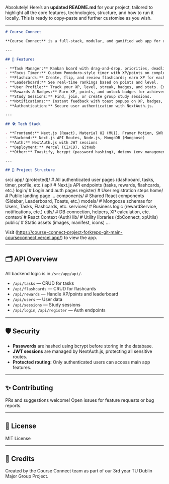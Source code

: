 Absolutely! Here’s an **updated README.md** for your project, tailored to highlight all the core features, technologies, structure, and how to run it locally. This is ready to copy-paste and further customise as you wish.

---

```markdown
# Course Connect

**Course Connect** is a full-stack, modular, and gamified web app for university students, designed to help you manage tasks, stay focused, and connect with study buddies. The platform uses XP, levels, badges, and leaderboards to keep users engaged and motivated.

---

## 🚀 Features

- **Task Manager:** Kanban board with drag-and-drop, priorities, deadlines, and XP rewards for completing tasks.
- **Focus Timer:** Custom Pomodoro-style timer with XP/points on completion and session history tracking.
- **Flashcards:** Create, flip, and review flashcards; earn XP for each new card created or reviewed.
- **Leaderboard:** See real-time rankings based on points and level.
- **User Profile:** Track your XP, level, streak, badges, and stats. Edit your profile and avatar.
- **Rewards & Badges:** Earn XP, points, and unlock badges for achievements and activity streaks.
- **Study Sessions:** Find, join, or create group study sessions.
- **Notifications:** Instant feedback with toast popups on XP, badges, and level-ups.
- **Authentication:** Secure user authentication with NextAuth.js.

---

## 🛠️ Tech Stack

- **Frontend:** Next.js (React), Material UI (MUI), Framer Motion, SWR
- **Backend:** Next.js API Routes, Node.js, MongoDB (Mongoose)
- **Auth:** NextAuth.js with JWT sessions
- **Deployment:** Vercel (CI/CD), GitHub
- **Other:** Toastify, bcrypt (password hashing), dotenv (env management)

---

## 📁 Project Structure

```

src/
app/
(protected)/           # All authenticated user pages (dashboard, tasks, timer, profile, etc.)
api/                   # Next.js API endpoints (tasks, rewards, flashcards, etc.)
login/                 # Login and auth pages
register/              # User registration steps
home/                  # Public landing page
...
components/              # Shared React components (Sidebar, Leaderboard, Toasts, etc.)
models/                  # Mongoose schemas for Users, Tasks, Flashcards, etc.
services/                # Business logic (rewardService, notifications, etc.)
utils/                   # DB connection, helpers, XP calculation, etc.
context/                 # React Context (Auth)
lib/                     # Utility libraries (dbConnect, xpUtils)
public/                  # Static assets (images, manifest, icons)
...


Visit (https://course-connect-project-forkrepo-git-main-courseconnect.vercel.app/) to view the app.

---

## 🗂️ API Overview

All backend logic is in `/src/app/api/`.

* `/api/tasks` — CRUD for tasks
* `/api/flashcards` — CRUD for flashcards
* `/api/rewards` — Handle XP/points and leaderboard
* `/api/users` — User data
* `/api/sessions` — Study sessions
* `/api/login`, `/api/register` — Auth endpoints

---

## 🛡️ Security

* **Passwords** are hashed using bcrypt before storing in the database.
* **JWT sessions** are managed by NextAuth.js, protecting all sensitive routes.
* **Protected routing:** Only authenticated users can access main app features.

---

## ✨ Contributing

PRs and suggestions welcome!
Open issues for feature requests or bug reports.

---

## 📃 License

MIT License

---

## 📝 Credits

Created by the Course Connect team as part of our 3rd year TU Dublin Major Group Project.



